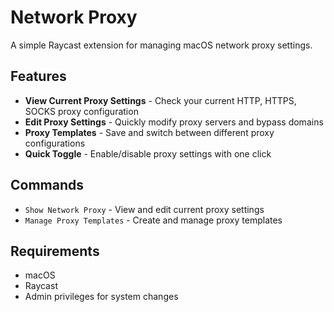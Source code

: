 # Network Proxy

A simple Raycast extension for managing macOS network proxy settings.

## Features

- **View Current Proxy Settings** - Check your current HTTP, HTTPS, SOCKS proxy configuration
- **Edit Proxy Settings** - Quickly modify proxy servers and bypass domains  
- **Proxy Templates** - Save and switch between different proxy configurations
- **Quick Toggle** - Enable/disable proxy settings with one click

## Commands

- `Show Network Proxy` - View and edit current proxy settings
- `Manage Proxy Templates` - Create and manage proxy templates

## Requirements

- macOS
- Raycast
- Admin privileges for system changes
